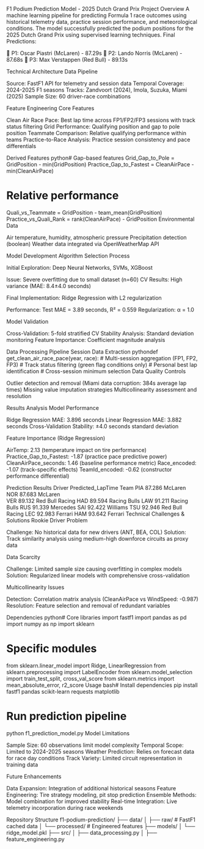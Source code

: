 F1 Podium Prediction Model - 2025 Dutch Grand Prix
Project Overview
A machine learning pipeline for predicting Formula 1 race outcomes using historical telemetry data, practice session performance, and meteorological conditions. The model successfully predicted the podium positions for the 2025 Dutch Grand Prix using supervised learning techniques.
Final Predictions:

🥇 P1: Oscar Piastri (McLaren) - 87.29s
🥈 P2: Lando Norris (McLaren) - 87.68s
🥉 P3: Max Verstappen (Red Bull) - 89.13s

Technical Architecture
Data Pipeline

Source: FastF1 API for telemetry and session data
Temporal Coverage: 2024-2025 F1 seasons
Tracks: Zandvoort (2024), Imola, Suzuka, Miami (2025)
Sample Size: 60 driver-race combinations

Feature Engineering
Core Features

Clean Air Race Pace: Best lap time across FP1/FP2/FP3 sessions with track status filtering
Grid Performance: Qualifying position and gap to pole position
Teammate Comparison: Relative qualifying performance within teams
Practice-to-Race Analysis: Practice session consistency and pace differentials

Derived Features
python# Gap-based features
Grid_Gap_to_Pole = GridPosition - min(GridPosition)
Practice_Gap_to_Fastest = CleanAirPace - min(CleanAirPace)

# Relative performance
Quali_vs_Teammate = GridPosition - team_mean(GridPosition)
Practice_vs_Quali_Rank = rank(CleanAirPace) - GridPosition
Environmental Data

Air temperature, humidity, atmospheric pressure
Precipitation detection (boolean)
Weather data integrated via OpenWeatherMap API

Model Development
Algorithm Selection Process

Initial Exploration: Deep Neural Networks, SVMs, XGBoost

Issue: Severe overfitting due to small dataset (n=60)
CV Results: High variance (MAE: 8.4±4.0 seconds)


Final Implementation: Ridge Regression with L2 regularization

Performance: Test MAE = 3.89 seconds, R² = 0.559
Regularization: α = 1.0



Model Validation

Cross-Validation: 5-fold stratified CV
Stability Analysis: Standard deviation monitoring
Feature Importance: Coefficient magnitude analysis

Data Processing Pipeline
Session Data Extraction
pythondef get_clean_air_race_pace(year, race):
    # Multi-session aggregation (FP1, FP2, FP3)
    # Track status filtering (green flag conditions only)
    # Personal best lap identification
    # Cross-session minimum selection
Data Quality Controls

Outlier detection and removal (Miami data corruption: 384s average lap times)
Missing value imputation strategies
Multicollinearity assessment and resolution

Results Analysis
Model Performance

Ridge Regression MAE: 3.896 seconds
Linear Regression MAE: 3.882 seconds
Cross-Validation Stability: ±4.0 seconds standard deviation

Feature Importance (Ridge Regression)

AirTemp: 2.13 (temperature impact on tire performance)
Practice_Gap_to_Fastest: -1.87 (practice pace predictive power)
CleanAirPace_seconds: 1.46 (baseline performance metric)
Race_encoded: -1.07 (track-specific effects)
TeamId_encoded: -0.62 (constructor performance differential)

Prediction Results
Driver    Predicted_LapTime    Team
PIA       87.286              McLaren
NOR       87.683              McLaren  
VER       89.132              Red Bull Racing
HAD       89.594              Racing Bulls
LAW       91.211              Racing Bulls
RUS       91.339              Mercedes
SAI       92.422              Williams
TSU       92.946              Red Bull Racing
LEC       92.983              Ferrari
HAM       93.642              Ferrari
Technical Challenges & Solutions
Rookie Driver Problem

Challenge: No historical data for new drivers (ANT, BEA, COL)
Solution: Track similarity analysis using medium-high downforce circuits as proxy data

Data Scarcity

Challenge: Limited sample size causing overfitting in complex models
Solution: Regularized linear models with comprehensive cross-validation

Multicollinearity Issues

Detection: Correlation matrix analysis (CleanAirPace vs WindSpeed: -0.987)
Resolution: Feature selection and removal of redundant variables

Dependencies
python# Core libraries
import fastf1
import pandas as pd
import numpy as np
import sklearn

# Specific modules
from sklearn.linear_model import Ridge, LinearRegression
from sklearn.preprocessing import LabelEncoder
from sklearn.model_selection import train_test_split, cross_val_score
from sklearn.metrics import mean_absolute_error, r2_score
Usage
bash# Install dependencies
pip install fastf1 pandas scikit-learn requests matplotlib

# Run prediction pipeline
python f1_prediction_model.py
Model Limitations

Sample Size: 60 observations limit model complexity
Temporal Scope: Limited to 2024-2025 seasons
Weather Prediction: Relies on forecast data for race day conditions
Track Variety: Limited circuit representation in training data

Future Enhancements

Data Expansion: Integration of additional historical seasons
Feature Engineering: Tire strategy modeling, pit stop prediction
Ensemble Methods: Model combination for improved stability
Real-time Integration: Live telemetry incorporation during race weekends

Repository Structure
f1-podium-prediction/
├── data/
│   ├── raw/          # FastF1 cached data
│   └── processed/    # Engineered features
├── models/
│   └── ridge_model.pkl
├── src/
│   ├── data_processing.py
│   ├── feature_engineering.py